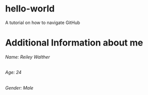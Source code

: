 # hello-world
A tutorial on how to navigate GitHub

# Additional Information about me
###### Name:      Reiley Walther
###### Age:       24
###### Gender:    Male
